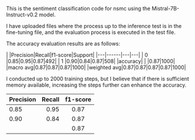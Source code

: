 This is the sentiment classification code for nsmc using the Mistral-7B-Instruct-v0.2 model.

I have uploaded files where the process up to the inference test is in the fine-tuning file, and the evaluation process is executed in the test file.

The accuracy evaluation results are as follows:

|   |Precision|Recall|f1-score|Support|
|---|------|---|---|
| 0 |0.85|0.95|0.87|492|
| 1 |0.90|0.84|0.87|508|
|accuracy|    |    |0.87|1000|
|macro avg|0.87|0.87|0.87|1000|
|weighted avg|0.87|0.87|0.87|0.87|1000|

I conducted up to 2000 training steps, but I believe that if there is sufficient memory available, increasing the steps further can enhance the accuracy.

|Precision|Recall|f1-score|
|:---|---:|:---:|
|0.85|0.95|0.87|
|0.90|0.84|0.87|
| | |0.87|
